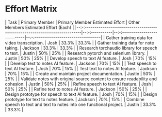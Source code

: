 # Effort Matrix

| Task                                                                            | Primary Member | Primary Member Estimated Effort | Other Members Estimated Effort (Each) |
|--:-:----------------------------------------------------------------------------|--:-:-----------|--:-:----------------------------|--:-:----------------------------------|
| Gather training data for video transcription.                                   | Josh           | 33.3%                           | 33.3%                                 |
| Gather training data for note taking.                                           | Jackson        | 33.3%                           | 33.3%                                 |
| Research torchaudio library for speech to text.                                 | Justin         | 50%                             | 25%                                   |
| Research pytorch and selenium library.                                          | Justin         | 50%                             | 25%                                   |
| Develop speech to text AI feature.                                              | Josh           | 70%                             | 15%                                   |
| Develop text to notes AI feature.                                               | Jackson        | 70%                             | 15%                                   |
| Test speech to text AI feature.                                                 | Josh           | 70%                             | 15%                                   |
| Test text to notes AI feature.                                                  | Jackson        | 70%                             | 15%                                   |
| Create and maintain project documentation.                                      | Justin         | 50%                             | 25%                                   |
| Validate notes with original source content to ensure readability and cohesion. | Justin         | 50%                             | 25%                                   |
| Refine speech to text AI feature.                                               | Josh           | 50%                             | 25%                                   |
| Refine text to notes AI feature.                                                | Jackson        | 50%                             | 25%                                   |
| Design prototype for speech to text AI feature.                                 | Josh           | 70%                             | 15%                                   |
| Design prototype for text to notes feature.                                     | Jackson        | 70%                             | 15%                                   |
| Combine speech to text and text to notes into one functional project.           | Justin         | 33.3%                           | 33.3%                                 |
